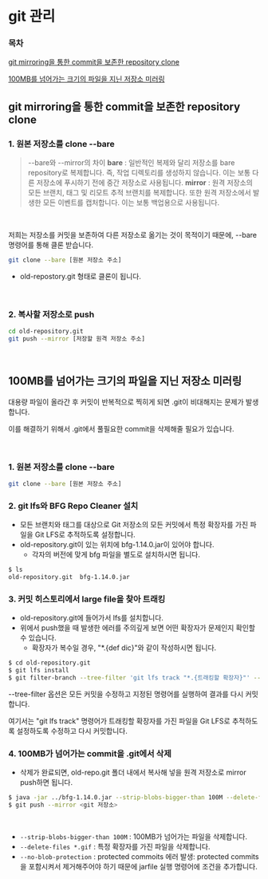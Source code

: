 # git 관리
### 목차

[git mirroring을 통한 commit을 보존한 repository clone](#git-mirroring을-통한-commit을-보존한-repository-clone)

[100MB를 넘어가는 크기의 파일을 지닌 저장소 미러링](#100mb를-넘어가는-크기의-파일을-지닌-저장소-미러링)


## git mirroring을 통한 commit을 보존한 repository clone

### 1. 원본 저장소를 clone --bare

> --bare와 --mirror의 차이
> **bare** : 일반적인 복제와 달리 저장소를 bare repository로 복제합니다. 즉, 작업 디렉토리를 생성하지 않습니다. 이는 보통 다른 저장소에 푸시하기 전에 중간 저장소로 사용됩니다.
> **mirror** : 원격 저장소의 모든 브랜치, 태그 및 리모트 추적 브랜치를 복제합니다. 또한 원격 저장소에서 발생한 모든 이벤트를 캡처합니다. 이는 보통 백업용으로 사용됩니다.

<br>

저희는 저장소를 커밋을 보존하여 다른 저장소로 옮기는 것이 목적이기 때문에, --bare 명령어를 통해 클론 받습니다.

```bash
git clone --bare [원본 저장소 주소]
```

- old-repostory.git 형태로 클론이 됩니다.

<br>

### 2. 복사할 저장소로 push

```bash
cd old-repository.git
git push --mirror [저장할 원격 저장소 주소]
```

<br>

## 100MB를 넘어가는 크기의 파일을 지닌 저장소 미러링

대용량 파일이 올라간 후 커밋이 반복적으로 찍히게 되면 .git이 비대해지는 문제가 발생합니다.

이를 해결하기 위해서 .git에서 풀필요한 commit을 삭제해줄 필요가 있습니다.

<br>


### 1. 원본 저장소를 clone --bare

```bash
git clone --bare [원본 저장소 주소]
```

### 2. git lfs와 BFG Repo Cleaner 설치

- 모든 브랜치와 태그를 대상으로 Git 저장소의 모든 커밋에서 특정 확장자를 가진 파일을 Git LFS로 추적하도록 설정합니다.
- old-repository.git이 있는 위치에 bfg-1.14.0.jar이 있어야 합니다.
    - 각자의 버전에 맞게 bfg 파일을 별도로 설치하시면 됩니다.

```bash
$ ls
old-repository.git  bfg-1.14.0.jar
```

### 3. 커밋 히스토리에서 large file을 찾아 트래킹

- old-repository.git에 들어가서 lfs를 설치합니다.
- 위에서 push했을 때 발생한 에러를 주의깊게 보면 어떤 확장자가 문제인지 확인할 수 있습니다.
    - 확장자가 복수일 경우, "*.{def dic}"와 같이 작성하시면 됩니다.

```bash
$ cd old-repository.git
$ git lfs install
$ git filter-branch --tree-filter 'git lfs track "*.{트래킹할 확장자}"' -- --all
```

--tree-filter 옵션은 모든 커밋을 수정하고 지정된 명령어를 실행하여 결과를 다시 커밋합니다. 

여기서는 "git lfs track" 명령어가 트래킹할 확장자를 가진 파일을 Git LFS로 추적하도록 설정하도록 수정하고 다시 커밋합니다.

### 4. 100MB가 넘어가는 commit을 .git에서 삭제
- 삭제가 완료되면, old-repo.git 폴더 내에서 복사해 넣을 원격 저장소로 mirror push하면 됩니다.

```bash
$ java -jar ../bfg-1.14.0.jar --strip-blobs-bigger-than 100M --delete-files *.gif --no-blob-protection
$ git push --mirror <git 저장소>
```

<br>

- `--strip-blobs-bigger-than 100M` : 100MB가 넘어가는 파일을 삭제합니다.
- `--delete-files *.gif` : 특정 확장자를 가진 파일을 삭제합니다.
- `--no-blob-protection` : protected commoits 에러 발생: protected commits을 포함시켜서 제거해주어야 하기 때문에 jarfile 실행 명령어에 조건을 추가합니다.

